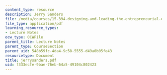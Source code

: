 ```yaml
---
content_type: resource
description: Jerry Sanders
file: /media/courses/15-394-designing-and-leading-the-entrepreneurial-organization-spring-2003/f333ecfe9bae76eb64a549104c802423_jerrysanders.pdf
file_type: application/pdf
learning_resource_types:
- Lecture Notes
ocw_type: OCWFile
parent_title: Lecture Notes
parent_type: CourseSection
parent_uid: 548b59fc-4da4-9c58-5555-d49a0b05fe43
resourcetype: Document
title: jerrysanders.pdf
uid: f333ecfe-9bae-76eb-64a5-49104c802423
---
```

